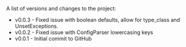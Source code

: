 A list of versions and changes to the project:

- v0.0.3 - Fixed issue with boolean defaults, allow for type_class and UnsetExceptions.
- v0.0.2 - Fixed issue with ConfigParser lowercasing keys
- v0.0.1 - Initial commit to GitHub
